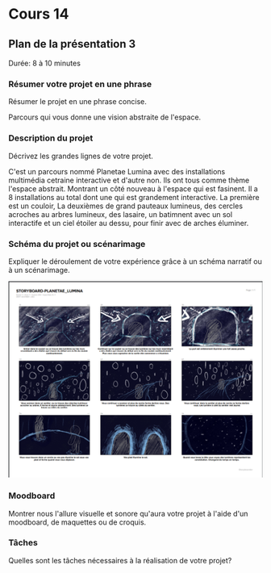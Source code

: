 # Cours 14
## Plan de la présentation 3
Durée: 8 à 10 minutes

### Résumer votre projet en une phrase
Résumer le projet en une phrase concise.

Parcours qui vous donne une vision abstraite de l'espace.

### Description du projet 
Décrivez les grandes lignes de votre projet.

C'est un parcours nommé Planetae Lumina avec des installations multimédia cetraine interactive et d'autre non. Ils ont tous comme thème l'espace abstrait. Montrant un côté nouveau à l'espace qui est fasinent. Il a 8 installations au total dont une qui est grandement interactive. La première est un couloir, La deuxièmes de grand pauteaux lumineus, des cercles acroches au arbres lumineux, des lasaire, un batimnent avec un sol interactife et un ciel étoiler au dessu, pour finir avec de arches éluminer.

### Schéma du projet ou scénarimage
Expliquer le déroulement de votre expérience grâce à un schéma narratif ou à un scénarimage.

![storyboard-capture.PNG](Images/storyboard-capture.PNG)

### Moodboard
Montrer nous l'allure visuelle et sonore qu'aura votre projet à l'aide d'un moodboard, de maquettes ou de croquis. 

### Tâches
Quelles sont les tâches nécessaires à la réalisation de votre projet? 
